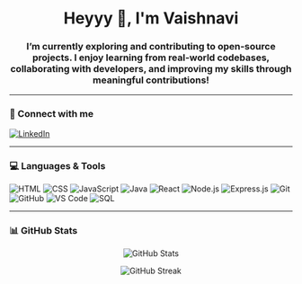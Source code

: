 


<h1 align="center">Heyyy 👋, I'm Vaishnavi</h1>
<h3 align="center"> I’m currently exploring and contributing to open-source projects. I enjoy learning from real-world codebases, collaborating with developers, and improving my skills through meaningful contributions!</h3>

---

### 🔗 Connect with me
<p align="left">
  <a href="https://linkedin.com/in/vaishnavi-akula/" target="_blank">
    <img src="https://img.shields.io/badge/-LinkedIn-blue?style=flat-square&logo=Linkedin&logoColor=white" alt="LinkedIn">
  </a>
</p>

---

### 💻 Languages & Tools

![HTML](https://img.shields.io/badge/HTML-E34F26?style=for-the-badge&logo=html5&logoColor=white)
![CSS](https://img.shields.io/badge/CSS-1572B6?style=for-the-badge&logo=css3&logoColor=white)
![JavaScript](https://img.shields.io/badge/JavaScript-F7DF1E?style=for-the-badge&logo=javascript&logoColor=black)
![Java](https://img.shields.io/badge/Java-ED8B00?style=for-the-badge&logo=java&logoColor=white)
![React](https://img.shields.io/badge/React-20232A?style=for-the-badge&logo=react&logoColor=61DAFB)
![Node.js](https://img.shields.io/badge/Node.js-339933?style=for-the-badge&logo=nodedotjs&logoColor=white)
![Express.js](https://img.shields.io/badge/Express.js-000000?style=for-the-badge&logo=express&logoColor=white)
![Git](https://img.shields.io/badge/Git-F05032?style=for-the-badge&logo=git&logoColor=white)
![GitHub](https://img.shields.io/badge/GitHub-181717?style=for-the-badge&logo=github&logoColor=white)
![VS Code](https://img.shields.io/badge/VS%20Code-007ACC?style=for-the-badge&logo=visual-studio-code&logoColor=white)
![SQL](https://img.shields.io/badge/SQL-4479A1?style=for-the-badge&logo=postgresql&logoColor=white)

---
### 📊 GitHub Stats

<p align="center">
  <img src="https://github-readme-stats.vercel.app/api?username=im-ysh&show_icons=true&theme=react&hide_border=true" alt="GitHub Stats" />
</p>

<p align="center">
  <img src="https://github-readme-streak-stats.herokuapp.com/?user=im-ysh&theme=react&hide_border=true" alt="GitHub Streak" />
</p>
